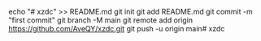 echo "# xzdc" >> README.md
git init
git add README.md
git commit -m "first commit"
git branch -M main
git remote add origin https://github.com/AveQY/xzdc.git
git push -u origin main# xzdc
